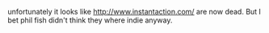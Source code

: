 unfortunately it looks like http://www.instantaction.com/ are now dead. But I bet phil fish didn't think they where indie anyway.